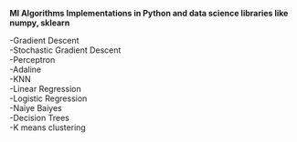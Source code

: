 __Ml Algorithms Implementations in Python and data science libraries like numpy, sklearn__

-Gradient Descent\
-Stochastic Gradient Descent\
-Perceptron\
-Adaline\
-KNN\
-Linear Regression\
-Logistic Regression\
-Naiye Baiyes\
-Decision Trees\
-K means clustering
